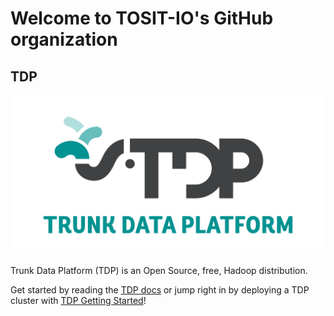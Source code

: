 # Welcome to TOSIT-IO's GitHub organization

## TDP

![](./static/tdp_logo.png)

Trunk Data Platform (TDP) is an Open Source, free, Hadoop distribution.

Get started by reading the [TDP docs](https://github.com/TOSIT-IO/TDP) or jump right in by deploying a TDP cluster with [TDP Getting Started](https://github.com/TOSIT-IO/tdp-getting-started)!

